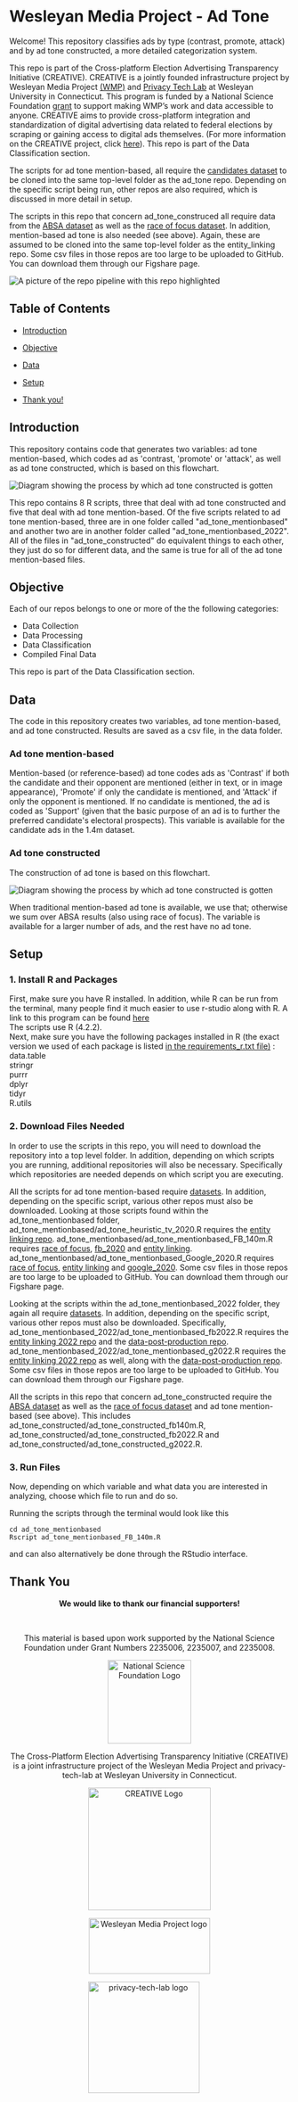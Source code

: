 # Wesleyan Media Project - Ad Tone
Welcome! This repository classifies ads by type (contrast, promote, attack) and by ad tone constructed, a more detailed categorization system.  

This repo is part of the Cross-platform Election Advertising Transparency Initiative (CREATIVE). CREATIVE is a jointly founded infrastructure project by Wesleyan Media Project [(WMP)](https://mediaproject.wesleyan.edu) and [Privacy Tech Lab](https://privacytechlab.org) at Wesleyan University in Connecticut. This program is funded by a National Science Foundation [grant](https://www.nsf.gov/awardsearch/showAward?AWD_ID=2235006) to support making WMP’s work and data accessible to anyone. CREATIVE aims to provide cross-platform integration and standardization of digital advertising data related to federal elections by scraping or gaining access to digital ads themselves. (For more information on the CREATIVE project, click [here](https://www.creativewmp.com/)).
This repo is part of the Data Classification section.

The scripts for ad tone mention-based, all require the [candidates dataset](https://github.com/Wesleyan-Media-Project/datasets) to be cloned into the same top-level folder as the ad_tone repo. Depending on the specific script being run, other repos are also required, which is discussed in more detail in setup.

The scripts in this repo that concern ad_tone_construced all require data from the [ABSA dataset](https://github.com/Wesleyan-Media-Project/ABSA) as well as the [race of focus dataset](https://github.com/Wesleyan-Media-Project/race_of_focus). In addition, mention-based ad tone is also needed (see above). Again, these are assumed to be cloned into the same top-level folder as the entity_linking repo. Some csv files in those repos are too large to be uploaded to GitHub. You can download them through our Figshare page.

![A picture of the repo pipeline with this repo highlighted](CREATIVE_step3_032524.png)


## Table of Contents

- [Introduction](#introduction)

- [Objective](#objective)

- [Data](#data)

- [Setup](#setup)

- [Thank you!](#thank-you)

## Introduction

This repository contains code that generates two variables: ad tone mention-based, which codes ad as 'contrast, 'promote' or 'attack', as well as ad tone constructed, which is based on this flowchart.

![Diagram showing the process by which ad tone constructed is gotten](ad_tone_chart.png)


This repo contains 8 R scripts, three that deal with ad tone constructed and five that deal with ad tone mention-based. Of the five scripts related to ad tone mention-based, three are in one folder called "ad_tone_mentionbased" and another two are in another folder called "ad_tone_mentionbased_2022". All of the files in "ad_tone_constructed" do equivalent things to each other, they just do so for different data, and the same is true for all of the ad tone mention-based files.

## Objective

Each of our repos belongs to one or more of the the following categories:

- Data Collection
- Data Processing
- Data Classification
- Compiled Final Data 

This repo is part of the Data Classification section.

## Data

The code in this repository creates two variables, ad tone mention-based, and ad tone constructed. Results are saved as a csv file, in the data folder.

### Ad tone mention-based

Mention-based (or reference-based) ad tone codes ads as 'Contrast' if both the candidate and their opponent are mentioned (either in text, or in image appearance), 'Promote' if only the candidate is mentioned, and 'Attack' if only the opponent is mentioned. If no candidate is mentioned, the ad is coded as 'Support' (given that the basic purpose of an ad is to further the preferred candidate's electoral prospects). This variable is available for the candidate ads in the 1.4m dataset.

### Ad tone constructed

The construction of ad tone is based on this flowchart. 

![Diagram showing the process by which ad tone constructed is gotten](ad_tone_chart.png)

When traditional mention-based ad tone is available, we use that; otherwise we sum over ABSA results (also using race of focus). The variable is available for a larger number of ads, and the rest have no ad tone.

## Setup

### 1. Install R and Packages

First, make sure you have R installed. In addition, while R can be run from the terminal, many people find it much easier to use r-studio along with R. A link to this program can be found [here](https://rstudio-education.github.io/hopr/starting.html)
<br>
The scripts use R (4.2.2).
<br>
Next, make sure you have the following packages installed in R (the exact version we used of each package is listed [in the requirements_r.txt file)](https://github.com/Wesleyan-Media-Project/ad_tone/blob/main/requirements_r.txt) : <br>
data.table <br>
stringr <br>
purrr <br>
dplyr <br>
tidyr <br>
R.utils

### 2. Download Files Needed

In order to use the scripts in this repo, you will need to download the repository into a top level folder. In addition, depending on which scripts you are running, additional repositories will also be necessary. Specifically which repositories are needed depends on which script you are executing.

All the scripts for ad tone mention-based require [datasets](https://github.com/Wesleyan-Media-Project/datasets). In addition, depending on the specific script, various other repos must also be downloaded. Looking at those scripts found within the ad_tone_mentionbased folder, ad_tone_mentionbased/ad_tone_heuristic_tv_2020.R requires the [entity linking repo](https://github.com/Wesleyan-Media-Project/entity_linking). ad_tone_mentionbased/ad_tone_mentionbased_FB_140m.R requires [race of focus](https://github.com/Wesleyan-Media-Project/race_of_focus), [fb_2020](https://github.com/Wesleyan-Media-Project/fb_2020) and [entity linking](https://github.com/Wesleyan-Media-Project/entity_linking). ad_tone_mentionbased/ad_tone_mentionbased_Google_2020.R requires [race of focus](https://github.com/Wesleyan-Media-Project/race_of_focus), [entity linking](https://github.com/Wesleyan-Media-Project/entity_linking) and [google_2020](https://github.com/Wesleyan-Media-Project/google_2020). Some csv files in those repos are too large to be uploaded to GitHub. You can download them through our Figshare page.

Looking at the scripts within the ad_tone_mentionbased_2022 folder, they again all require [datasets](https://github.com/Wesleyan-Media-Project/datasets). In addition, depending on the specific script, various other repos must also be downloaded. Specifically, ad_tone_mentionbased_2022/ad_tone_mentionbased_fb2022.R requires the [entity linking 2022 repo](https://github.com/Wesleyan-Media-Project/entity_linking_2022) and the [data-post-production repo](https://github.com/Wesleyan-Media-Project/data-post-production). ad_tone_mentionbased_2022/ad_tone_mentionbased_g2022.R requires the [entity linking 2022 repo](https://github.com/Wesleyan-Media-Project/entity_linking_2022) as well, along with the [data-post-production repo](https://github.com/Wesleyan-Media-Project/data-post-production). Some csv files in those repos are too large to be uploaded to GitHub. You can download them through our Figshare page.

All the scripts in this repo that concern ad_tone_constructed require the [ABSA dataset](https://github.com/Wesleyan-Media-Project/ABSA) as well as the [race of focus dataset](https://github.com/Wesleyan-Media-Project/race_of_focus) and ad tone mention-based (see above). This includes ad_tone_constructed/ad_tone_constructed_fb140m.R, ad_tone_constructed/ad_tone_constructed_fb2022.R and ad_tone_constructed/ad_tone_constructed_g2022.R.

### 3. Run Files

Now, depending on which variable and what data you are interested in analyzing, choose which file to run and do so.

Running the scripts through the terminal would look like this

```
cd ad_tone_mentionbased
Rscript ad_tone_mentionbased_FB_140m.R
```

and can also alternatively be done through the RStudio interface.

## Thank You

<p align="center"><strong>We would like to thank our financial supporters!</strong></p><br>

<p align="center">This material is based upon work supported by the National Science Foundation under Grant Numbers 2235006, 2235007, and 2235008.</p>

<p align="center" style="display: flex; justify-content: center; align-items: center;">
  <a href="https://www.nsf.gov/awardsearch/showAward?AWD_ID=2235006">
    <img class="img-fluid" src="nsf.png" height="150px" alt="National Science Foundation Logo">
  </a>
</p>

<p align="center">The Cross-Platform Election Advertising Transparency Initiative (CREATIVE) is a joint infrastructure project of the Wesleyan Media Project and privacy-tech-lab at Wesleyan University in Connecticut.

<p align="center" style="display: flex; justify-content: center; align-items: center;">
  <a href="https://www.creativewmp.com/">
    <img class="img-fluid" src="CREATIVE_logo.png"  width="220px" alt="CREATIVE Logo">
  </a>
</p>

<p align="center" style="display: flex; justify-content: center; align-items: center;">
  <a href="https://mediaproject.wesleyan.edu/">
    <img src="wmp-logo.png" width="218px" height="100px" alt="Wesleyan Media Project logo">
  </a>
</p>

<p align="center" style="display: flex; justify-content: center; align-items: center;">
  <a href="https://privacytechlab.org/" style="margin-right: 20px;">
    <img src="./plt_logo.png" width="200px" alt="privacy-tech-lab logo">
  </a>
</p>
